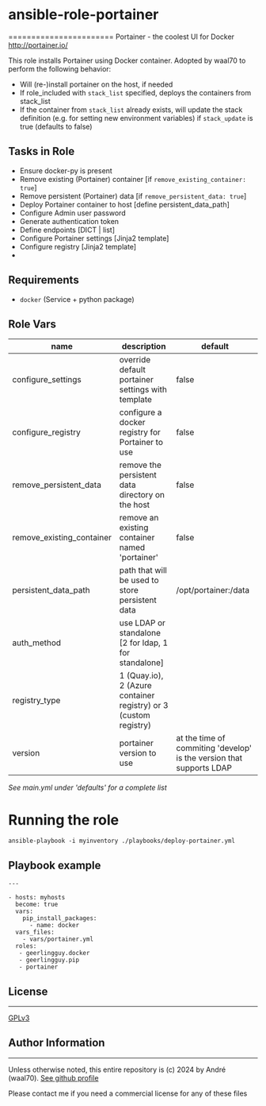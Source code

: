 # ansible-role-portainer

=======================
Portainer - the coolest UI for Docker http://portainer.io/

This role installs Portainer using Docker container. Adopted by waal70 to 
perform the following behavior:

- Will (re-)install portainer on the host, if needed
- If role_included with ```stack_list``` specified, deploys the containers from stack_list
- If the container from ```stack_list``` already exists, will update the stack definition (e.g. for setting new environment variables) if ```stack_update``` is true (defaults to false)

## Tasks in Role

- Ensure docker-py is present
- Remove existing (Portainer) container [if ```remove_existing_container: true```]
- Remove persistent (Portainer) data [if ```remove_persistent_data: true```]
- Deploy Portainer container to host [define persistent_data_path]
- Configure Admin user password
- Generate authentication token
- Define endpoints [DICT | list]
- Configure Portainer settings [Jinja2 template]
- Configure registry [Jinja2 template]
- 

## Requirements

- `docker` (Service + python package)

## Role Vars

name | description | default |
-----|-------------|---------|
| configure_settings  | override default portainer settings with template  | false |
| configure_registry | configure a docker registry for Portainer to use   | false |
| remove_persistent_data | remove the persistent data directory on the host | false |
| remove_existing_container | remove an existing container named 'portainer' | false |
| persistent_data_path | path that will be used to store persistent data | /opt/portainer:/data |
| auth_method | use LDAP or standalone [2 for ldap, 1 for standalone] | | 1 |
| registry_type | 1 (Quay.io), 2 (Azure container registry) or 3 (custom registry) | | 3 |
| version | portainer version to use | at the time of commiting 'develop' is the version that supports LDAP | latest |
*See main.yml under 'defaults' for a complete list*

# Running the role

```
ansible-playbook -i myinventory ./playbooks/deploy-portainer.yml
```

## Playbook example

```
---

- hosts: myhosts
  become: true
  vars:
    pip_install_packages:
      - name: docker
  vars_files:
    - vars/portainer.yml
  roles:
   - geerlingguy.docker
   - geerlingguy.pip
   - portainer
```

## License

-------

[GPLv3](https://www.gnu.org/licenses/gpl-3.0.html#license-text)

## Author Information

-------

Unless otherwise noted, this entire repository is (c) 2024 by André (waal70). [See github profile](https://github.com/waal70)

Please contact me if you need a commercial license for any of these files
